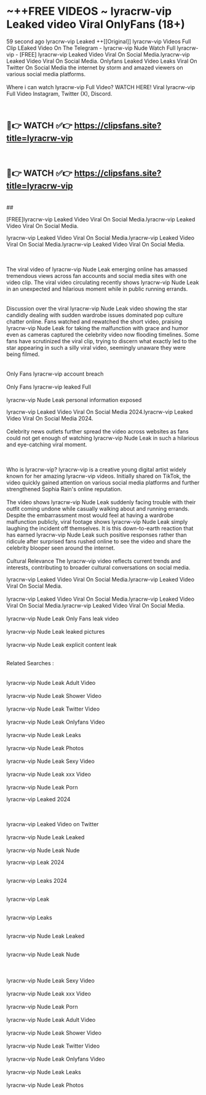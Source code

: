 # ~++FREE VIDEOS ~ lyracrw-vip Leaked video Viral OnlyFans (18+)<br>


59 second ago lyracrw-vip Leaked ++[[Original]] lyracrw-vip Videos Full Clip LEaked Video On The Telegram  - lyracrw-vip Nude  Watch Full lyracrw-vip - [FREE] lyracrw-vip Leaked Video Viral On Social Media.lyracrw-vip Leaked Video Viral On Social Media.   Onlyfans Leaked Video Leaks Viral On Twitter On Social Media the internet by storm and amazed viewers on various social media platforms. <br><br>
Where i can watch lyracrw-vip Full Video? WATCH HERE! Viral lyracrw-vip Full Video Instagram, Twitter (X), Discord. <br>


 <br>

##  🔴👉 WATCH ✅👉  <a href="https://clipsfans.site?title=lyracrw-vip&ref=git">https://clipsfans.site?title=lyracrw-vip</a> <br>
  <br>

##  🔴👉 WATCH ✅👉  <a href="https://clipsfans.site?title=lyracrw-vip&ref=git">https://clipsfans.site?title=lyracrw-vip</a> <br>
  <br>
  ##



[FREE]lyracrw-vip Leaked Video Viral On Social Media.lyracrw-vip Leaked Video Viral On Social Media. <br>

lyracrw-vip Leaked Video Viral On Social Media.lyracrw-vip Leaked Video Viral On Social Media.lyracrw-vip Leaked Video Viral On Social Media. <br>


  <br>

  <br>
The viral video of lyracrw-vip Nude Leak emerging online has amassed tremendous views across fan accounts and social media sites with one video clip. The viral video circulating recently shows lyracrw-vip Nude Leak in an unexpected and hilarious moment while in public running errands.<br>
<br>


<br>
Discussion over the viral lyracrw-vip Nude Leak video showing the star candidly dealing with sudden wardrobe issues dominated pop culture chatter online. Fans watched and rewatched the short video, praising lyracrw-vip Nude Leak for taking the malfunction with grace and humor even as cameras captured the celebrity video now flooding timelines. Some fans have scrutinized the viral clip, trying to discern what exactly led to the star appearing in such a silly viral video, seemingly unaware they were being filmed.<br>
<br>
<br> 
Only Fans lyracrw-vip account breach<br>
<br>
Only Fans lyracrw-vip leaked Full <br>
<br>
lyracrw-vip Nude Leak personal information exposed<br>

lyracrw-vip Leaked Video Viral On Social Media 2024.lyracrw-vip Leaked Video Viral On Social Media 2024. <br>
<br>
Celebrity news outlets further spread the video across websites as fans could not get enough of watching lyracrw-vip Nude Leak in such a hilarious and eye-catching viral moment.<br>
<br>

<br>
Who is lyracrw-vip? lyracrw-vip is a creative young digital artist widely known for her amazing lyracrw-vip videos. Initially shared on TikTok, the video quickly gained attention on various social media platforms and further strengthened Sophia Rain's online reputation.<br>
<br>
The video shows lyracrw-vip Nude Leak suddenly facing trouble with their outfit coming undone while casually walking about and running errands. Despite the embarrassment most would feel at having a wardrobe malfunction publicly, viral footage shows lyracrw-vip Nude Leak simply laughing the incident off themselves. It is this down-to-earth reaction that has earned lyracrw-vip Nude Leak such positive responses rather than ridicule after surprised fans rushed online to see the video and share the celebrity blooper seen around the internet.<br>
<br>
Cultural Relevance The lyracrw-vip video reflects current trends and interests, contributing to broader cultural conversations on social media.<br>

lyracrw-vip Leaked Video Viral On Social Media.lyracrw-vip Leaked Video Viral On Social Media.<br>
<br>
lyracrw-vip Leaked Video Viral On Social Media.lyracrw-vip Leaked Video Viral On Social Media.lyracrw-vip Leaked Video Viral On Social Media.<br>
<br>
lyracrw-vip Nude Leak Only Fans leak video<br>
<br>
lyracrw-vip Nude Leak leaked pictures<br>
<br>
lyracrw-vip Nude Leak explicit content leak<br>


<br>
Related Searches :<br>
<br>

<br>
lyracrw-vip Nude Leak Adult Video<br>
<br>
lyracrw-vip Nude Leak Shower Video<br>
<br>
lyracrw-vip Nude Leak Twitter Video<br>
<br>
lyracrw-vip Nude Leak Onlyfans Video<br>
<br>
lyracrw-vip Nude Leak Leaks<br>
<br>
lyracrw-vip Nude Leak Photos<br>

<br>
lyracrw-vip Nude Leak Sexy Video<br>
<br>
lyracrw-vip Nude Leak xxx Video<br>
<br>
lyracrw-vip Nude Leak Porn<br>

lyracrw-vip  Leaked 2024 <br> <br>
<br>

lyracrw-vip Leaked Video on Twitter <br>
<br>
lyracrw-vip Nude Leak Leaked<br>
<br>
lyracrw-vip Nude Leak Nude<br>


lyracrw-vip  Leak 2024 <br> <br>



lyracrw-vip  Leaks 2024 <br> <br>



 
lyracrw-vip  Leak<br> <br>



lyracrw-vip  Leaks<br> <br>


lyracrw-vip Nude Leak Leaked<br> <br>

lyracrw-vip Nude Leak Nude<br> <br>
<br> <br>
lyracrw-vip Nude Leak Sexy Video
<br> <br>
lyracrw-vip Nude Leak xxx Video
<br> <br>
lyracrw-vip Nude Leak Porn
<br> <br>
lyracrw-vip Nude Leak Adult Video
<br> <br>
lyracrw-vip Nude Leak Shower Video
<br> <br>
lyracrw-vip Nude Leak Twitter Video
<br> <br>
lyracrw-vip Nude Leak Onlyfans Video
<br> <br>
lyracrw-vip Nude Leak Leaks
<br> <br>
lyracrw-vip Nude Leak Photos






</p>




 



</p>










